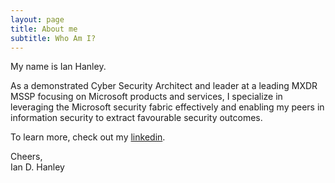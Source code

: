 ```yaml
---
layout: page
title: About me
subtitle: Who Am I?
---
```


My name is Ian Hanley. 

As a demonstrated Cyber Security Architect and leader at a leading MXDR MSSP focusing on Microsoft products and services, I specialize in leveraging the Microsoft security fabric effectively and enabling my peers in information security to extract favourable security outcomes.  

To learn more, check out my [linkedin](https://www.linkedin.com/in/ianhanley/).

Cheers,<br/>
Ian D. Hanley
